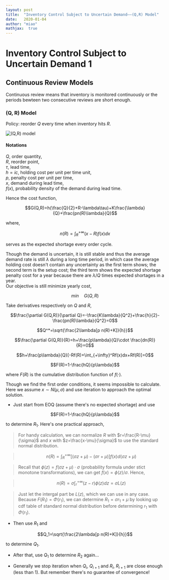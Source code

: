 ```yaml
---
layout: post
title:  "Inventory Control Subject to Uncertain Demand——(Q,R) Model"
date:   2020-01-04
author: "miao"
mathjax:  true
---
```




# Inventory Control Subject to Uncertain Demand 1
## Continuous Review Models
Continuous review means that inventory is monitored continuously or the periods bewteen two consecutive reviews are short enough.
### (Q, R) Model
Policy: reorder $Q$ every time when inventory hits $R$.

![(Q,R) model](https://i.loli.net/2020/01/03/mqj2cYdEXw1ybRF.png)

#### Notations
$Q$, order quantity,    
$R$, reorder point,    
$\tau$, lead time,     
$h=ic$, holding cost per unit per time unit,    
$p$, penalty cost per unit per time,    
$x$, demand during lead time,     
$f(x)$, probability density of the demand during lead time.

Hence the cost function,

$$G(Q,R)=h(\frac{Q}{2}+R-\lambda\tau)+K\frac{\lambda}{Q}+\frac{pn(R)\lambda}{Q}$$

where,

$$n(R)=\int_R^{+\infty}(x-R)f(x)dx$$

serves as the expected shortage every order cycle.

Though the demand is uncertain, it is still stable and thus the average demand rate is still $\lambda$ during a long time period, in which case the average holding cost doesn't contain any uncertainty as the first term shows; the second term is the setup cost;
the third term shows the expected shortage penalty cost for a year because there are $\lambda/Q$ times expected shortages in a year.       
Our objective is still minimize yearly cost,

$$min\quad G(Q,R)$$

Take derivatives respectively on $Q$ and $R$,

$$\frac{\partial G(Q,R)}{\partial Q}=-\frac{K\lambda}{Q^2}+\frac{h}{2}-\frac{pn(R)\lambda}{Q^2}=0$$

$$Q^*=\sqrt{\frac{2\lambda[p n(R)+K]}{h}}$$

$$\frac{\partial G(Q,R)}{R}=h+\frac{p\lambda}{Q}\cdot \frac{dn(R)}{R}=0$$

$$h+\frac{p\lambda}{Q}[-Rf(R)+\int_{+\infty}^Rf(x)dx+Rf(R)]=0$$

$$F(R)=1-\frac{hQ}{p\lambda}$$    

where $F(R)$ is the cumulative distribution function of $f(\cdot)$.

Though we find the first order conditions, it seems impossible to calculate. Here we assume $x\sim N(\mu,\sigma)$ and use iteration to approach the optimal solution.    

- Just start from EOQ (assume there's no expected shortage) and use

$$F(R)=1-\frac{hQ}{p\lambda}$$

to determine $R_1$. Here's one practical approach,   

>For handy calculation, we can normalize $R$ with $r=\frac{R-\mu}{\sigma}$ and $x$ with $z=\frac{x-\mu}{\sigma}$ to use the standard normal distribution.

>$$n(R)=\int_{R}^{+\infty}[(\sigma z+\mu)-(\sigma r+\mu)]f(x)d(\sigma z+\mu)$$

>Recall that $\phi(z)=f(\sigma z+\mu)\cdot \sigma$ (probability formula under stict monotone transformations), we can get $f(x)=\phi(z)/{\sigma}$. Hence,

>$$n(R)=\sigma \int_{r}^{+\infty}(z-r)\phi(z)dz=\sigma L(z)$$

>Just let the intergal part be $L(z)$, which we can use in any case.             
>Because $F(R_1)=\Phi(r_1)$, we can determine $R_1=\sigma r_1+\mu$ by looking up cdf table of standard normal distribution before determining $r_1$ with $\Phi(r_1)$.

- Then use $R_1$ and

$$Q_1=\sqrt{\frac{2\lambda[p n(R)+K]}{h}}$$

to determine $Q_1$.

- After that, use $Q_1$ to determine $R_2$ again...

- Generally we stop iteration when $Q_i$, $Q_{i+1}$ and $R_i$, $R_{i+1}$ are close enough (less than 1). But remember there's no guarantee of convergence!